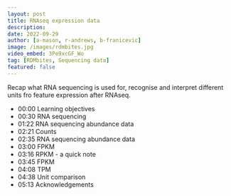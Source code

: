 ```yaml
---
layout: post
title: RNAseq expression data
description: 
date: 2022-09-29
author: [a-mason, r-andrews, b-franicevic]
image: /images/rdmbites.jpg
video_embed: 3Pe9xcGF_Wo
tag: [RDMbites, Sequencing data]
featured: false
---
```


Recap what RNA sequencing is used for, recognise and interpret different units fro feature expression after RNAseq. 

- 00:00 Learning objectives
- 00:30 RNA sequencing
- 01:22 RNA sequencing abundance data
- 02:21 Counts
- 02:35 RNA sequencing abundance data
- 03:00 FPKM
- 03:16 RPKM - a quick note
- 03:45 FPKM
- 04:08 TPM
- 04:38 Unit comparison
- 05:13 Acknowledgements